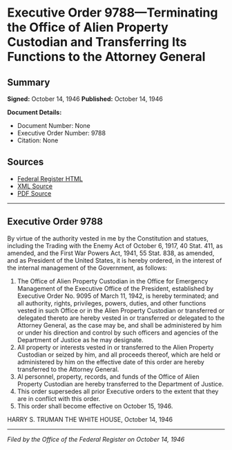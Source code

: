 # Executive Order 9788—Terminating the Office of Alien Property Custodian and Transferring Its Functions to the Attorney General

## Summary

**Signed:** October 14, 1946
**Published:** October 14, 1946

**Document Details:**
- Document Number: None
- Executive Order Number: 9788
- Citation: None

## Sources
- [Federal Register HTML](https://www.presidency.ucsb.edu/documents/executive-order-9788-terminating-the-office-alien-property-custodian-and-transferring-its)
- [XML Source](None)
- [PDF Source](None)

---

## Executive Order 9788

By virtue of the authority vested in me by the Constitution and statues, including the Trading with the Enemy Act of October 6, 1917, 40 Stat. 411, as amended, and the First War Powers Act, 1941, 55 Stat. 838, as amended, and as President of the United States, it is hereby ordered, in the interest of the internal management of the Government, as follows:
1. The Office of Alien Property Custodian in the Office for Emergency Management of the Executive Office of the President, established by Executive Order No. 9095 of March 11, 1942, is hereby terminated; and all authority, rights, privileges, powers, duties, and other functions vested in such Office or in the Alien Property Custodian or transferred or delegated thereto are hereby vested in or transferred or delegated to the Attorney General, as the case may be, and shall be administered by him or under his direction and control by such officers and agencies of the Department of Justice as he may designate.
2. All property or interests vested in or transferred to the Alien Property Custodian or seized by him, and all proceeds thereof, which are held or administered by him on the effective date of this order are hereby transferred to the Attorney General.
3. Al personnel, property, records, and funds of the Office of Alien Property Custodian are hereby transferred to the Department of Justice.
4. This order supersedes all prior Executive orders to the extent that they are in conflict with this order.
5. This order shall become effective on October 15, 1946.

HARRY S. TRUMAN
THE WHITE HOUSE,
October 14, 1946

---

*Filed by the Office of the Federal Register on October 14, 1946*

